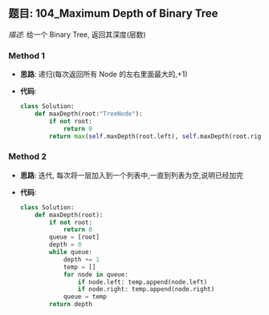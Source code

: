 ## 题目: 104_Maximum Depth of Binary Tree

*描述*: 给一个 Binary Tree, 返回其深度(层数)

### Method 1

- **思路**: 递归(每次返回所有 Node 的左右里面最大的,+1)

  

- **代码**:

  ```python
  class Solution:
      def maxDepth(root:"TreeNode"):
          if not root:
              return 0
          return max(self.maxDepth(root.left), self.maxDepth(root.right)) + 1
  ```

  

### Method 2

- **思路**: 迭代, 每次将一层加入到一个列表中,一直到列表为空,说明已经加完

  

- **代码**:

  ```python 
  class Solution:
      def maxDepth(root):
          if not root:
              return 0
          queue = [root]
          depth = 0
          while queue:
              depth += 1
              temp = []
              for node in queue:
                  if node.left: temp.append(node.left)
                  if node.right: temp.append(node.right)
              queue = temp
          return depth
                  
              
  ```

  

